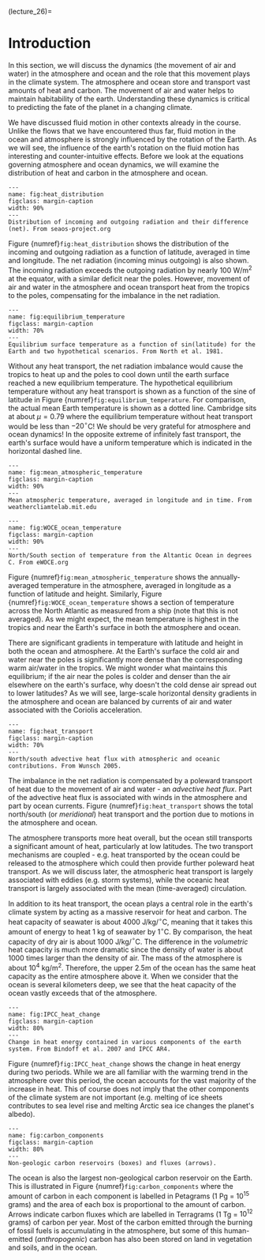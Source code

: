 (lecture_26)=
# Introduction

In this section, we will discuss the dynamics (the movement of air and water) in the atmosphere and ocean and the role that this movement plays in the climate system. The atmosphere and ocean store and transport vast amounts of heat and carbon. The movement of air and water helps to maintain habitability of the earth. Understanding these dynamics is critical to predicting the fate of the planet in a changing climate.

We have discussed fluid motion in other contexts already in the course. Unlike the flows that we have encountered thus far, fluid motion in the ocean and atmosphere is strongly influenced by the rotation of the Earth. As we will see, the influence of the earth's rotation on the fluid motion has interesting and counter-intuitive effects. Before we look at the equations governing atmosphere and ocean dynamics, we will examine the distribution of heat and carbon in the atmosphere and ocean.

```{figure} figures/heat_distribution.png
---
name: fig:heat_distribution
figclass: margin-caption
width: 90%
---
Distribution of incoming and outgoing radiation and their difference (net). From seaos-project.org
```

Figure {numref}`fig:heat_distribution` shows the distribution of the incoming and outgoing radiation as a function of latitude, averaged in time and longitude. The net radiation (incoming minus outgoing) is also shown. The incoming radiation exceeds the outgoing radiation by nearly 100 W/m$^2$ at the equator, with a similar deficit near the poles. However, movement of air and water in the atmosphere and ocean transport heat from the tropics to the poles, compensating for the imbalance in the net radiation. 

```{figure} figures/equilibrium_temperature.png
---
name: fig:equilibrium_temperature
figclass: margin-caption
width: 70%
---
Equilibrium surface temperature as a function of sin(latitude) for the Earth and two hypothetical scenarios. From North et al. 1981.
```

Without any heat transport, the net radiation imbalance would cause the tropics to heat up and the poles to cool down until the earth surface reached a new equilibrium temperature. The hypothetical equilibrium temperature without any heat transport is shown as a function of the sine of latitude in Figure {numref}`fig:equilibrium_temperature`. For comparison, the actual mean Earth temperature is shown as a dotted line. Cambridge sits at about $\mu=0.79$ where the equilibrium temperature without heat transport would be less than $-20^\circ$C! We should be very grateful for atmosphere and ocean dynamics! In the opposite extreme of infinitely fast transport, the earth's surface would have a uniform temperature which is indicated in the horizontal dashed line. 

```{figure} figures/mean_atmospheric_temperature.png
---
name: fig:mean_atmospheric_temperature
figclass: margin-caption
width: 90%
---
Mean atmospheric temperature, averaged in longitude and in time. From weathercliamtelab.mit.edu
```

```{figure} figures/WOCE_ocean_temperature.png
---
name: fig:WOCE_ocean_temperature
figclass: margin-caption
width: 90%
---
North/South section of temperature from the Altantic Ocean in degrees C. From eWOCE.org
```

Figure {numref}`fig:mean_atmospheric_temperature` shows the annually-averaged temperature in the atmosphere, averaged in longitude as a function of latitude and height. Similarly, Figure {numref}`fig:WOCE_ocean_temperature` shows a section of temperature across the North Atlantic as measured from a ship (note that this is not averaged). As we might expect, the mean temperature is highest in the tropics and near the Earth's surface in both the atmosphere and ocean. 

There are significant gradients in temperature with latitude and height in both the ocean and atmosphere. At the Earth's surface the cold air and water near the poles is significantly more dense than the corresponding warm air/water in the tropics. We might wonder what maintains this equilibrium; if the air near the poles is colder and denser than the air elsewhere on the earth's surface, why doesn't the cold dense air spread out to lower latitudes? As we will see, large-scale horizontal density gradients in the atmosphere and ocean are balanced by currents of air and water associated with the Coriolis acceleration. 

```{figure} figures/heat_transport.png
---
name: fig:heat_transport
figclass: margin-caption
width: 70%
---
North/south advective heat flux with atmospheric and oceanic contributions. From Wunsch 2005.
```

The imbalance in the net radiation is compensated by a poleward transport of heat due to the movement of air and water - an _advective heat flux_. Part of the advective heat flux is associated with winds in the atmosphere and part by ocean currents. Figure {numref}`fig:heat_transport` shows the total north/south (or _meridional_) heat transport and the portion due to motions in the atmosphere and ocean. 

The atmosphere transports more heat overall, but the ocean still transports a significant amount of heat, particularly at low latitudes. The two transport mechanisms are coupled - e.g. heat transported by the ocean could be released to the atmosphere which could then provide further poleward heat transport. As we will discuss later, the atmospheric heat transport is largely associated with eddies (e.g. storm systems), while the oceanic heat transport is largely associated with the mean (time-averaged) circulation.

In addition to its heat transport, the ocean plays a central role in the earth's climate system by acting as a massive reservoir for heat and carbon. The heat capacity of seawater is about 4000 J/kg/$^\circ$C, meaning that it takes this amount of energy to heat 1 kg of seawater by 1$^\circ$C. By comparison, the heat capacity of dry air is about 1000 J/kg/$^\circ$C. The difference in the _volumetric_ heat capacity is much more dramatic since the density of water is about 1000 times larger than the density of air. The mass of the atmosphere is about $10^4$ kg/m$^2$. Therefore, the upper 2.5m of the ocean has the same heat capacity as the entire atmosphere above it. When we consider that the ocean is several kilometers deep, we see that the heat capacity of the ocean vastly exceeds that of the atmosphere.

```{figure} figures/IPCC_heat_change.png
---
name: fig:IPCC_heat_change
figclass: margin-caption
width: 80%
---
Change in heat energy contained in various components of the earth system. From Bindoff et al. 2007 and IPCC AR4.
```

Figure {numref}`fig:IPCC_heat_change` shows the change in heat energy during two periods. While we are all familiar with the warming trend in the atmosphere over this period, the ocean accounts for the vast majority of the increase in heat. This of course does not imply that the other components of the climate system are not important (e.g. melting of ice sheets contributes to sea level rise and melting Arctic sea ice changes the planet's albedo).

```{figure} figures/carbon_components.png
---
name: fig:carbon_components
figclass: margin-caption
width: 80%
---
Non-geologic carbon reservoirs (boxes) and fluxes (arrows).
```

The ocean is also the largest non-geological carbon reservoir on the Earth. This is illustrated in Figure {numref}`fig:carbon_components` where the amount of carbon in each component is labelled in Petagrams (1 Pg = $10^{15}$ grams) and the area of each box is proportional to the amount of carbon. Arrows indicate carbon fluxes which are labelled in Terragrams (1 Tg = $10^{12}$ grams) of carbon per year. Most of the carbon emitted through the burning of fossil fuels is accumulating in the atmosphere, but some of this human-emitted (_anthropogenic_) carbon has also been stored on land in vegetation and soils, and in the ocean.
